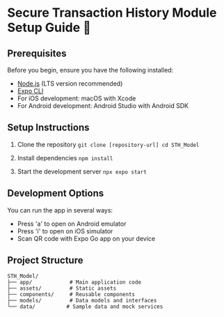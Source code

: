 # Secure Transaction History Module Setup Guide 📱

## Prerequisites

Before you begin, ensure you have the following installed:
- [Node.js](https://nodejs.org/) (LTS version recommended)
- [Expo CLI](https://docs.expo.dev/get-started/installation/)
- For iOS development: macOS with Xcode
- For Android development: Android Studio with Android SDK

## Setup Instructions

1. Clone the repository
   ``
   git clone [repository-url]
   cd STH_Model
   ``

3. Install dependencies
   ``
   npm install
   ``
5. Start the development server
   ``
   npx expo start
   ``
## Development Options

You can run the app in several ways:
- Press 'a' to open on Android emulator
- Press 'i' to open on iOS simulator
- Scan QR code with Expo Go app on your device

## Project Structure

```
STH_Model/
├── app/            # Main application code
├── assets/         # Static assets
├── components/     # Reusable components
├── models/         # Data models and interfaces
└── data/          # Sample data and mock services
```
